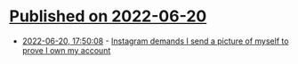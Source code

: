 # [Published on 2022-06-20](index.md)

* [2022-06-20, 17:50:08](https://news.ycombinator.com/item?id=31813308) - [Instagram demands I send a picture of myself to prove I own my account](https://news.ycombinator.com/item?id=31813308)
